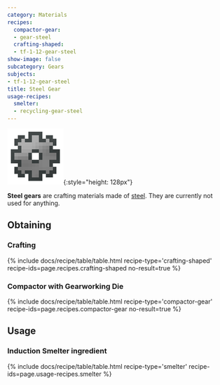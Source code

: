 ```yaml
---
category: Materials
recipes:
  compactor-gear:
  - gear-steel
  crafting-shaped:
  - tf-1-12-gear-steel
show-image: false
subcategory: Gears
subjects:
- tf-1-12-gear-steel
title: Steel Gear
usage-recipes:
  smelter:
  - recycling-gear-steel
---
```


![Steel gear](/assets/images/docs/1.12/thermal-foundation/gear-steel.png){:style="height: 128px"}


**Steel gears** are crafting materials made of [steel](../steel-ingot/). They
are currently not used for anything.


Obtaining
---------

### Crafting
{% include docs/recipe/table/table.html recipe-type='crafting-shaped' recipe-ids=page.recipes.crafting-shaped no-result=true %}

### Compactor with Gearworking Die
{% include docs/recipe/table/table.html recipe-type='compactor-gear' recipe-ids=page.recipes.compactor-gear no-result=true %}


Usage
-----

### Induction Smelter ingredient
{% include docs/recipe/table/table.html recipe-type='smelter' recipe-ids=page.usage-recipes.smelter %}
